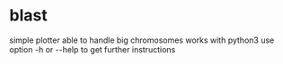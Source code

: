 # blast
simple plotter able to handle big chromosomes
works with python3
use option -h or --help to get further instructions
